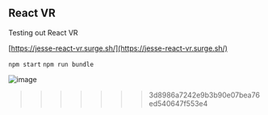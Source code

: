## React VR 

Testing out React VR

[https://jesse-react-vr.surge.sh/](https://jesse-react-vr.surge.sh/)

`npm start` `npm run bundle`

![image](https://user-images.githubusercontent.com/127787/45287361-ec783980-b49c-11e8-88ba-f52df0101c7f.png)
>>>>>>> 3d8986a7242e9b3b90e07bea76ed540647f553e4
